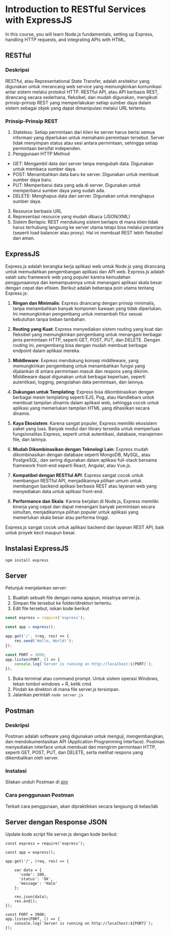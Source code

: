 # Introduction to RESTful Services with ExpressJS
In this course, you will learn Node.js fundamentals, setting up Express, handling HTTP requests, and integrating APIs with HTML.

## RESTful
### Deskripsi
RESTful, atau Representational State Transfer, adalah arsitektur yang digunakan untuk merancang web service yang memungkinkan komunikasi antar sistem melalui protokol HTTP. RESTful API, atau API berbasis REST, dirancang secara sederhana, fleksibel, dan mudah digunakan, mengikuti prinsip-prinsip REST yang memperlakukan setiap sumber daya dalam sistem sebagai objek yang dapat dimanipulasi melalui URL tertentu.

### Prinsip-Prinsip REST
1. Stateless: Setiap permintaan dari klien ke server harus berisi semua informasi yang diperlukan untuk memahami permintaan tersebut. Server tidak menyimpan status atau sesi antara permintaan, sehingga setiap permintaan bersifat independen.
2. Penggunaan HTTP Method

- GET: Mengambil data dari server tanpa mengubah data. Digunakan untuk membaca sumber daya.
- POST: Menambahkan data baru ke server. Digunakan untuk membuat sumber daya baru.
- PUT: Memperbarui data yang ada di server. Digunakan untuk memperbarui sumber daya yang sudah ada.
- DELETE: Menghapus data dari server. Digunakan untuk menghapus sumber daya.
3. Resource berbasis URL
4. Representasi resource yang mudah dibaca (JSON/XML)
5. Sistem Berlapis: REST mendukung sistem berlapis di mana klien tidak harus terhubung langsung ke server utama tetapi bisa melalui perantara (seperti load balancer atau proxy). Hal ini membuat REST lebih fleksibel dan aman.

## ExpressJS
Express.js adalah kerangka kerja aplikasi web untuk Node.js yang dirancang untuk memudahkan pengembangan aplikasi dan API web. Express.js adalah salah satu framework web yang populer karena kemudahan penggunaannya dan kemampuannya untuk menangani aplikasi skala besar dengan cepat dan efisien. Berikut adalah beberapa poin utama tentang Express.js:

1. **Ringan dan Minimalis**: Express dirancang dengan prinsip minimalis, tanpa menambahkan banyak komponen bawaan yang tidak diperlukan. Ini memungkinkan pengembang untuk menambah fitur sesuai kebutuhan tanpa beban tambahan.

2. **Routing yang Kuat**: Express menyediakan sistem routing yang kuat dan fleksibel yang memungkinkan pengembang untuk menangani berbagai jenis permintaan HTTP, seperti GET, POST, PUT, dan DELETE. Dengan routing ini, pengembang bisa dengan mudah membuat berbagai endpoint dalam aplikasi mereka.

3. **Middleware**: Express mendukung konsep middleware, yang memungkinkan pengembang untuk menambahkan fungsi yang dijalankan di antara permintaan masuk dan respons yang dikirim. Middleware dapat digunakan untuk berbagai keperluan, seperti autentikasi, logging, pengolahan data permintaan, dan lainnya.

4. **Dukungan untuk Templating**: Express bisa dikombinasikan dengan berbagai mesin templating seperti EJS, Pug, atau Handlebars untuk membuat tampilan dinamis dalam aplikasi web, sehingga cocok untuk aplikasi yang memerlukan tampilan HTML yang dihasilkan secara dinamis.

5. **Kaya Ekosistem**: Karena sangat populer, Express memiliki ekosistem paket yang luas. Banyak modul dan library tersedia untuk memperluas fungsionalitas Express, seperti untuk autentikasi, database, manajemen file, dan lainnya.

6. **Mudah Dikombinasikan dengan Teknologi Lain**: Express mudah dikombinasikan dengan database seperti MongoDB, MySQL, atau PostgreSQL, dan sering digunakan dalam aplikasi full-stack bersama framework front-end seperti React, Angular, atau Vue.js.

7. **Kompatibel dengan RESTful API**: Express sangat cocok untuk membangun RESTful API, menjadikannya pilihan umum untuk membangun backend aplikasi berbasis REST atau layanan web yang menyediakan data untuk aplikasi front-end.

8. **Performance dan Skala**: Karena berjalan di Node.js, Express memiliki kinerja yang cepat dan dapat menangani banyak permintaan secara simultan, menjadikannya pilihan populer untuk aplikasi yang memerlukan skala besar atau performa tinggi.

Express.js sangat cocok untuk aplikasi backend dan layanan REST API, baik untuk proyek kecil maupun besar.

## Instalasi ExpressJS

```code
npm install express
```

## Server
Petunjuk menjalankan server:
1. Buatlah sebuah file dengan nama apapun, misalnya server.js.
1. Simpan file tersebut ke folder/direktori tertentu.
1. Edit file tersebut, isikan kode berikut
```javascript
const express = require('express');

const app = express();

app.get('/', (req, res) => {
    res.send('Hello, World!');
});

const PORT = 3000;
app.listen(PORT, () => {
    console.log(`Server is running on http://localhost:${PORT}`);
});
```
1. Buka terminal atau command prompt. Untuk sistem operasi Windows, tekan tombol windows + R, ketik cmd.
1. Pindah ke direktori di mana file server.js tersimpan. 
1. Jalankan perintah `node server.js`

## Postman
### Deskripsi
Postman adalah software yang digunakan untuk menguji, mengembangkan, dan mendokumentasikan API (Application Programming Interface). Postman menyediakan interface untuk membuat dan mengirim permintaan HTTP, seperti GET, POST, PUT, dan DELETE, serta melihat respons yang dikembalikan oleh server. 

### Instalasi
Silakan unduh Postman di [sini](https://www.postman.com/downloads/)

### Cara penggunaan Postman
Terkait cara penggunaan, akan dipraktikkan secara langsung di kelas/lab


## Server dengan Response JSON
Update kode script file server.js dengan kode berikut:
```node
const express = require('express');

const app = express();

app.get('/', (req, res) => {

    var data = {
      'code': 200,
      'status': 'Ok',
      'message': 'Halo'
    };

    res.json(data);
    res.end();
});

const PORT = 3000;
app.listen(PORT, () => {
    console.log(`Server is running on http://localhost:${PORT}`);
});
```